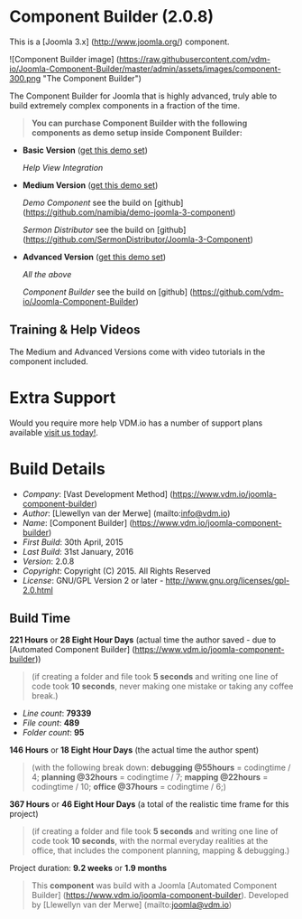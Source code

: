 # Component Builder (2.0.8)

This is a [Joomla 3.x] (http://www.joomla.org/) component.

 ![Component Builder image] (https://raw.githubusercontent.com/vdm-io/Joomla-Component-Builder/master/admin/assets/images/component-300.png "The Component Builder")

The Component Builder for Joomla that is highly advanced, truly able to build extremely complex components in a fraction of the time.

> **You can purchase Component Builder with the following components as demo setup inside Component Builder:**

+ **Basic Version** ([get this demo set](https://www.vdm.io/joomla-component-builder))

    *Help View Integration*

+ **Medium Version** ([get this demo set](https://www.vdm.io/joomla-component-builder))

    *Demo Component* see the build on [github] (https://github.com/namibia/demo-joomla-3-component)

    *Sermon Distributor* see the build on [github] (https://github.com/SermonDistributor/Joomla-3-Component)

+ **Advanced Version** ([get this demo set](https://www.vdm.io/joomla-component-builder))

    *All the above*

    *Component Builder* see the build on [github] (https://github.com/vdm-io/Joomla-Component-Builder)

## Training & Help Videos

The Medium and Advanced Versions come with video tutorials in the component included.

# Extra Support

Would you require more help VDM.io has a number of support plans available [visit us today!](https://www.vdm.io/joomla-component-builder).

# Build Details

+ *Company*: [Vast Development Method] (https://www.vdm.io/joomla-component-builder)
+ *Author*: [Llewellyn van der Merwe] (mailto:info@vdm.io)
+ *Name*: [Component Builder] (https://www.vdm.io/joomla-component-builder)
+ *First Build*: 30th April, 2015
+ *Last Build*: 31st January, 2016
+ *Version*: 2.0.8
+ *Copyright*: Copyright (C) 2015. All Rights Reserved
+ *License*: GNU/GPL Version 2 or later - http://www.gnu.org/licenses/gpl-2.0.html

## Build Time

**221 Hours** or **28 Eight Hour Days** (actual time the author saved -
due to [Automated Component Builder] (https://www.vdm.io/joomla-component-builder))

> (if creating a folder and file took **5 seconds** and writing one line of code took **10 seconds**,
> never making one mistake or taking any coffee break.)

+ *Line count*: **79339**
+ *File count*: **489**
+ *Folder count*: **95**

**146 Hours** or **18 Eight Hour Days** (the actual time the author spent)

> (with the following break down:
> **debugging @55hours** = codingtime / 4;
> **planning @32hours** = codingtime / 7;
> **mapping @22hours** = codingtime / 10;
> **office @37hours** = codingtime / 6;)

**367 Hours** or **46 Eight Hour Days**
(a total of the realistic time frame for this project)

> (if creating a folder and file took **5 seconds** and writing one line of code took **10 seconds**,
> with the normal everyday realities at the office, that includes the component planning, mapping & debugging.)

Project duration: **9.2 weeks** or **1.9 months**

> This **component** was build with a Joomla [Automated Component Builder] (https://www.vdm.io/joomla-component-builder).
> Developed by [Llewellyn van der Merwe] (mailto:joomla@vdm.io)